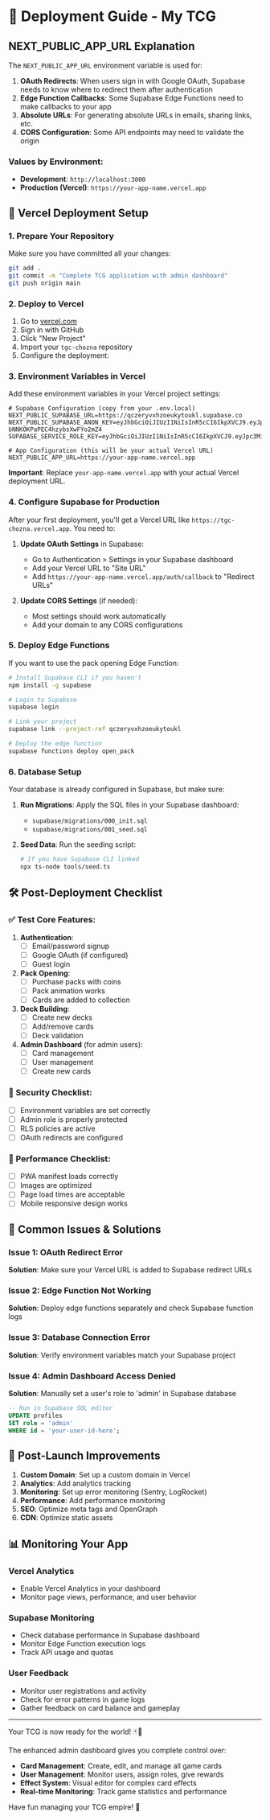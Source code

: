 # 🚀 Deployment Guide - My TCG

## NEXT_PUBLIC_APP_URL Explanation

The `NEXT_PUBLIC_APP_URL` environment variable is used for:

1. **OAuth Redirects**: When users sign in with Google OAuth, Supabase needs to know where to redirect them after authentication
2. **Edge Function Callbacks**: Some Supabase Edge Functions need to make callbacks to your app
3. **Absolute URLs**: For generating absolute URLs in emails, sharing links, etc.
4. **CORS Configuration**: Some API endpoints may need to validate the origin

### Values by Environment:

- **Development**: `http://localhost:3000`
- **Production (Vercel)**: `https://your-app-name.vercel.app`

## 🔧 Vercel Deployment Setup

### 1. Prepare Your Repository

Make sure you have committed all your changes:
```bash
git add .
git commit -m "Complete TCG application with admin dashboard"
git push origin main
```

### 2. Deploy to Vercel

1. Go to [vercel.com](https://vercel.com)
2. Sign in with GitHub
3. Click "New Project"
4. Import your `tgc-chozna` repository
5. Configure the deployment:

### 3. Environment Variables in Vercel

Add these environment variables in your Vercel project settings:

```env
# Supabase Configuration (copy from your .env.local)
NEXT_PUBLIC_SUPABASE_URL=https://qczeryvxhzoeukytoukl.supabase.co
NEXT_PUBLIC_SUPABASE_ANON_KEY=eyJhbGciOiJIUzI1NiIsInR5cCI6IkpXVCJ9.eyJpc3MiOiJzdXBhYmFzZSIsInJlZiI6InFjemVyeXZ4aHpvZXVreXRvdWtsIiwicm9sZSI6ImFub24iLCJpYXQiOjE3NTU2Nzg1MjIsImV4cCI6MjA3MTI1NDUyMn0.QBXesQkHbIMVYMJ4-bNNKOKPaPEC4hzybsXwFYo2mZ4
SUPABASE_SERVICE_ROLE_KEY=eyJhbGciOiJIUzI1NiIsInR5cCI6IkpXVCJ9.eyJpc3MiOiJzdXBhYmFzZSIsInJlZiI6InFjemVyeXZ4aHpvZXVreXRvdWtsIiwicm9sZSI6InNlcnZpY2Vfcm9sZSIsImlhdCI6MTc1NTY3ODUyMiwiZXhwIjoyMDcxMjU0NTIyfQ._XLW5SF657AyJxfmHvKLkRE77ScwU_Sv23uE3F3R2T4

# App Configuration (this will be your actual Vercel URL)
NEXT_PUBLIC_APP_URL=https://your-app-name.vercel.app
```

**Important**: Replace `your-app-name.vercel.app` with your actual Vercel deployment URL.

### 4. Configure Supabase for Production

After your first deployment, you'll get a Vercel URL like `https://tgc-chozna.vercel.app`. You need to:

1. **Update OAuth Settings** in Supabase:
   - Go to Authentication > Settings in your Supabase dashboard
   - Add your Vercel URL to "Site URL"
   - Add `https://your-app-name.vercel.app/auth/callback` to "Redirect URLs"

2. **Update CORS Settings** (if needed):
   - Most settings should work automatically
   - Add your domain to any CORS configurations

### 5. Deploy Edge Functions

If you want to use the pack opening Edge Function:

```bash
# Install Supabase CLI if you haven't
npm install -g supabase

# Login to Supabase
supabase login

# Link your project
supabase link --project-ref qczeryvxhzoeukytoukl

# Deploy the edge function
supabase functions deploy open_pack
```

### 6. Database Setup

Your database is already configured in Supabase, but make sure:

1. **Run Migrations**: Apply the SQL files in your Supabase dashboard:
   - `supabase/migrations/000_init.sql`
   - `supabase/migrations/001_seed.sql`

2. **Seed Data**: Run the seeding script:
   ```bash
   # If you have Supabase CLI linked
   npx ts-node tools/seed.ts
   ```

## 🛠️ Post-Deployment Checklist

### ✅ Test Core Features:

1. **Authentication**:
   - [ ] Email/password signup
   - [ ] Google OAuth (if configured)
   - [ ] Guest login

2. **Pack Opening**:
   - [ ] Purchase packs with coins
   - [ ] Pack animation works
   - [ ] Cards are added to collection

3. **Deck Building**:
   - [ ] Create new decks
   - [ ] Add/remove cards
   - [ ] Deck validation

4. **Admin Dashboard** (for admin users):
   - [ ] Card management
   - [ ] User management
   - [ ] Create new cards

### 🔐 Security Checklist:

- [ ] Environment variables are set correctly
- [ ] Admin role is properly protected
- [ ] RLS policies are active
- [ ] OAuth redirects are configured

### 📱 Performance Checklist:

- [ ] PWA manifest loads correctly
- [ ] Images are optimized
- [ ] Page load times are acceptable
- [ ] Mobile responsive design works

## 🚨 Common Issues & Solutions

### Issue 1: OAuth Redirect Error
**Solution**: Make sure your Vercel URL is added to Supabase redirect URLs

### Issue 2: Edge Function Not Working
**Solution**: Deploy edge functions separately and check Supabase function logs

### Issue 3: Database Connection Error
**Solution**: Verify environment variables match your Supabase project

### Issue 4: Admin Dashboard Access Denied
**Solution**: Manually set a user's role to 'admin' in Supabase database

```sql
-- Run in Supabase SQL editor
UPDATE profiles 
SET role = 'admin' 
WHERE id = 'your-user-id-here';
```

## 🎯 Post-Launch Improvements

1. **Custom Domain**: Set up a custom domain in Vercel
2. **Analytics**: Add analytics tracking
3. **Monitoring**: Set up error monitoring (Sentry, LogRocket)
4. **Performance**: Add performance monitoring
5. **SEO**: Optimize meta tags and OpenGraph
6. **CDN**: Optimize static assets

## 📊 Monitoring Your App

### Vercel Analytics
- Enable Vercel Analytics in your dashboard
- Monitor page views, performance, and user behavior

### Supabase Monitoring
- Check database performance in Supabase dashboard
- Monitor Edge Function execution logs
- Track API usage and quotas

### User Feedback
- Monitor user registrations and activity
- Check for error patterns in game logs
- Gather feedback on card balance and gameplay

---

Your TCG is now ready for the world! 🃏🚀

The enhanced admin dashboard gives you complete control over:
- **Card Management**: Create, edit, and manage all game cards
- **User Management**: Monitor users, assign roles, give rewards
- **Effect System**: Visual editor for complex card effects
- **Real-time Monitoring**: Track game statistics and performance

Have fun managing your TCG empire! 👑
